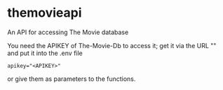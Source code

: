 # themovieapi
An API for accessing The Movie database

You need the APIKEY of The-Movie-Db to access it; get it via the URL "" and put it into the .env file 
```
apikey="<APIKEY>"
```
or give them as parameters to the functions. 
